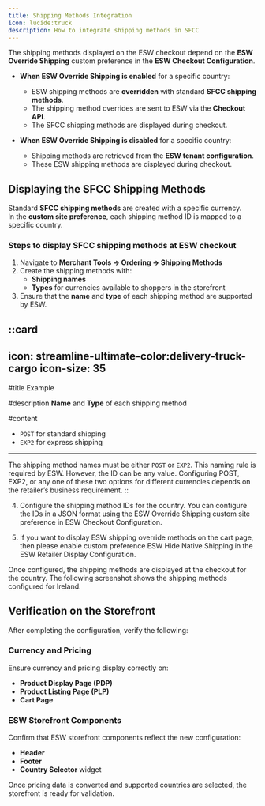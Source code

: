 ```yaml
---
title: Shipping Methods Integration
icon: lucide:truck
description: How to integrate shipping methods in SFCC
---
```


The shipping methods displayed on the ESW checkout depend on the **ESW Override Shipping** custom preference in the **ESW Checkout Configuration**.

- **When ESW Override Shipping is enabled** for a specific country:  
  - ESW shipping methods are **overridden** with standard **SFCC shipping methods**.  
  - The shipping method overrides are sent to ESW via the **Checkout API**.  
  - The SFCC shipping methods are displayed during checkout.  

- **When ESW Override Shipping is disabled** for a specific country:  
  - Shipping methods are retrieved from the **ESW tenant configuration**.  
  - These ESW shipping methods are displayed during checkout.


## Displaying the SFCC Shipping Methods

Standard **SFCC shipping methods** are created with a specific currency.  
In the **custom site preference**, each shipping method ID is mapped to a specific country.

### Steps to display SFCC shipping methods at ESW checkout
1. Navigate to **Merchant Tools → Ordering → Shipping Methods**
2. Create the shipping methods with:
   - **Shipping names**  
   - **Types** for currencies available to shoppers in the storefront
3. Ensure that the **name** and **type** of each shipping method are supported by ESW.  

::card
---
icon: streamline-ultimate-color:delivery-truck-cargo
icon-size: 35
---

#title
Example

#description
**Name** and **Type** of each shipping method

#content
 - `POST` for standard shipping  
 - `EXP2` for express shipping 
---
The shipping method names must be either `POST` or `EXP2`. This naming rule is required by ESW. However, the ID can be any value. Configuring POST, EXP2, or any one of these two options for different currencies depends on the retailer’s business requirement.
::

4. Configure the shipping method IDs for the country. You can configure the IDs in a JSON format using the ESW Override Shipping custom site preference in ESW Checkout Configuration. 

5. If you want to display ESW shipping override methods on the cart page, then please enable custom preference ESW Hide Native Shipping in the ESW Retailer Display Configuration.

Once configured, the shipping methods are displayed at the checkout for the country. The following screenshot shows the shipping methods configured for Ireland.

## Verification on the Storefront

After completing the configuration, verify the following:

### Currency and Pricing
Ensure currency and pricing display correctly on:
- **Product Display Page (PDP)**
- **Product Listing Page (PLP)**
- **Cart Page**

### ESW Storefront Components
Confirm that ESW storefront components reflect the new configuration:
- **Header**
- **Footer**
- **Country Selector** widget

Once pricing data is converted and supported countries are selected, the storefront is ready for validation.
